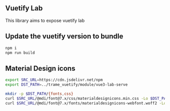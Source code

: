 ## Vuetify Lab

This library aims to expose vuetify lab

## Update the vuetify version to bundle

```bash
npm i
npm run build
```

## Material Design icons

```bash
export SRC_URL=https://cdn.jsdelivr.net/npm
export DST_PATH=../trame_vuetify/module/vue3-lab-serve

mkdir -p $DST_PATH/{fonts,css}
curl $SRC_URL/@mdi/font@7.x/css/materialdesignicons.min.css -Lo $DST_PATH/css/mdi.css
curl $SRC_URL/@mdi/font@7.x/fonts/materialdesignicons-webfont.woff2 -Lo $DST_PATH/fonts/materialdesignicons-webfont.woff2
```
